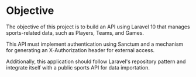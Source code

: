 # Objective

The objective of this project is to build an API using Laravel 10 that manages sports-related data, such as Players, Teams, and Games. 

This API must implement authentication using Sanctum and a mechanism for generating an X-Authorization header for external access.

Additionally, this application should follow Laravel's repository pattern and integrate itself with a public sports API for data importation.
